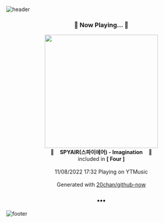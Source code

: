 ![header](https://capsule-render.vercel.app/api?type=wave&height=170&section=header&text=Hi.%20I'm%20SHIFT&fontColor=090707&fontAlignX=45&fontAlignY=65&fontSize=100)

<h3 align="center">🎵 Now Playing... 🎵</h3>
<p align="center">
  <a href="https://music.youtube.com/watch?v=fg8xDzOWllQ">
    <img width="300" src="https://lh3.googleusercontent.com/79a4jdr46h1QUzVqDtUndrjWeUhE6Vi963hXnuckPqU4-GqS1inCRNF3uDhNJnhp94PfYQefKNVOBGl7">
  </a>
  <br>
  🎵&nbsp&nbsp&nbsp <b>SPYAIR(스파이에어) - Imagination</b> &nbsp&nbsp&nbsp🎵
  <br>
  included in <b>[ Four ]</b>
  
  <br />
  <br />
  11/08/2022 17:32 Playing on YTMusic
  <br />
  <br />
  Generated with <a href="https://github.com/20chan/github-now">20chan/github-now</a>
</p>

<h3 align="center">•••</h3>

![footer](https://capsule-render.vercel.app/api?type=wave&height=150&section=footer)
